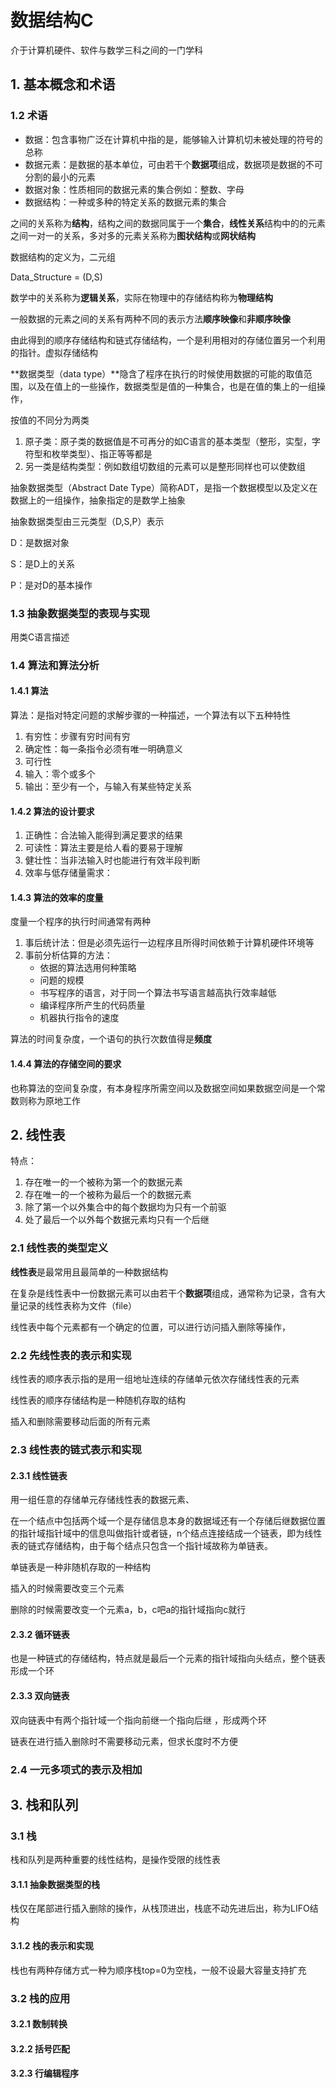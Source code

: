# 数据结构C

介于计算机硬件、软件与数学三科之间的一门学科

## 1. 基本概念和术语

### 1.2 术语

+ 数据：包含事物广泛在计算机中指的是，能够输入计算机切未被处理的符号的总称
+ 数据元素：是数据的基本单位，可由若干个**数据项**组成，数据项是数据的不可分割的最小的元素
+ 数据对象：性质相同的数据元素的集合例如：整数、字母
+ 数据结构：一种或多种的特定关系的数据元素的集合

之间的关系称为**结构**，结构之间的数据同属于一个**集合**，**线性关系**结构中的的元素之间一对一的关系，多对多的元素关系称为**图状结构**或**网状结构**

数据结构的定义为，二元组

Data_Structure = (D,S)

数学中的关系称为**逻辑关系**，实际在物理中的存储结构称为**物理结构**

一般数据的元素之间的关系有两种不同的表示方法**顺序映像**和**非顺序映像**

由此得到的顺序存储结构和链式存储结构，一个是利用相对的存储位置另一个利用的指针。虚拟存储结构

**数据类型（data type）**隐含了程序在执行的时候使用数据的可能的取值范围，以及在值上的一些操作，数据类型是值的一种集合，也是在值的集上的一组操作，

按值的不同分为两类

1. 原子类：原子类的数据值是不可再分的如C语言的基本类型（整形，实型，字符型和枚举类型）、指正等等都是
2. 另一类是结构类型：例如数组切数组的元素可以是整形同样也可以使数组

抽象数据类型（Abstract Date Type）简称ADT，是指一个数据模型以及定义在数据上的一组操作，抽象指定的是数学上抽象

抽象数据类型由三元类型（D,S,P）表示

D：是数据对象

S：是D上的关系

P：是对D的基本操作



### 1.3 抽象数据类型的表现与实现

 用类C语言描述



### 1.4 算法和算法分析

#### 1.4.1 算法

算法：是指对特定问题的求解步骤的一种描述，一个算法有以下五种特性

1. 有穷性：步骤有穷时间有穷
2. 确定性：每一条指令必须有唯一明确意义
3. 可行性
4. 输入：零个或多个
5. 输出：至少有一个，与输入有某些特定关系



#### 1.4.2 算法的设计要求

1. 正确性：合法输入能得到满足要求的结果
2. 可读性：算法主要是给人看的要易于理解
3. 健壮性：当非法输入时也能进行有效半段判断
4. 效率与低存储量需求：



#### 1.4.3 算法的效率的度量

度量一个程序的执行时间通常有两种

1. 事后统计法：但是必须先运行一边程序且所得时间依赖于计算机硬件环境等
2. 事前分析估算的方法：
   + 依据的算法选用何种策略
   + 问题的规模
   + 书写程序的语言，对于同一个算法书写语言越高执行效率越低
   + 编译程序所产生的代码质量
   + 机器执行指令的速度

算法的时间复杂度，一个语句的执行次数值得是**频度**



#### 1.4.4 算法的存储空间的要求

也称算法的空间复杂度，有本身程序所需空间以及数据空间如果数据空间是一个常数则称为原地工作



## 2. 线性表

特点：

1. 存在唯一的一个被称为第一个的数据元素
2. 存在唯一的一个被称为最后一个的数据元素
3. 除了第一个以外集合中的每个数据均为只有一个前驱
4. 处了最后一个以外每个数据元素均只有一个后继

### 2.1 线性表的类型定义

**线性表**是最常用且最简单的一种数据结构

在复杂是线性表中一份数据元素可以由若干个**数据项**组成，通常称为记录，含有大量记录的线性表称为文件（file）

线性表中每个元素都有一个确定的位置，可以进行访问插入删除等操作，



### 2.2 先线性表的表示和实现

线性表的顺序表示指的是用一组地址连续的存储单元依次存储线性表的元素

线性表的顺序存储结构是一种随机存取的结构

插入和删除需要移动后面的所有元素



### 2.3 线性表的链式表示和实现

#### 2.3.1 线性链表

用一组任意的存储单元存储线性表的数据元素、

在一个结点中包括两个域一个是存储信息本身的数据域还有一个存储后继数据位置的指针域指针域中的信息叫做指针或者链，n个结点连接结成一个链表，即为线性表的链式存储结构，由于每个结点只包含一个指针域故称为单链表。

单链表是一种非随机存取的一种结构

  插入的时候需要改变三个元素

删除的时候需要改变一个元素a，b，c吧a的指针域指向c就行



#### 2.3.2 循环链表

也是一种链式的存储结构，特点就是最后一个元素的指针域指向头结点，整个链表形成一个环



#### 2.3.3 双向链表

双向链表中有两个指针域一个指向前继一个指向后继 ，形成两个环

链表在进行插入删除时不需要移动元素，但求长度时不方便



### 2.4 一元多项式的表示及相加





## 3. 栈和队列

### 3.1 栈

栈和队列是两种重要的线性结构，是操作受限的线性表

#### 3.1.1 抽象数据类型的栈

栈仅在尾部进行插入删除的操作，从栈顶进出，栈底不动先进后出，称为LIFO结构



#### 3.1.2 栈的表示和实现

栈也有两种存储方式一种为顺序栈top=0为空栈，一般不设最大容量支持扩充



### 3.2 栈的应用

#### 3.2.1 数制转换

#### 3.2.2 括号匹配

#### 3.2.3 行编辑程序



